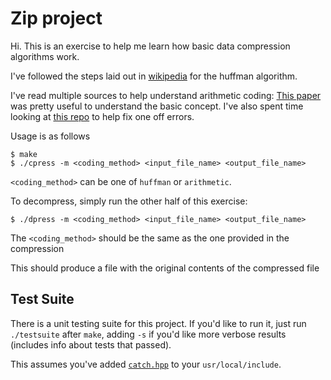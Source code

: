 # Zip project
Hi. This is an exercise to help me learn how basic data compression algorithms work.

I've followed the
steps laid out in [wikipedia](https://en.wikipedia.org/wiki/Huffman_coding) for
the huffman algorithm.

I've read multiple sources to help understand arithmetic coding:
[This paper](https://www.cc.gatech.edu/~jarek/courses/7491/Arithmetic2.pdf) was
pretty useful to understand the basic concept.
I've also spent time looking at [this
repo](https://github.com/nayuki/Reference-arithmetic-coding) to help fix one off
errors.

Usage is as follows
```shell
$ make
$ ./cpress -m <coding_method> <input_file_name> <output_file_name>
```
`<coding_method>` can be one of `huffman` or `arithmetic`.

To decompress, simply run the other half of this exercise:
```shell
$ ./dpress -m <coding_method> <input_file_name> <output_file_name>
```

The `<coding_method>` should be the same as the one provided in the compression

This should produce a file with the original contents of the compressed file

## Test Suite

There is a unit testing suite for this project. If you'd like to run it, just run `./testsuite` after `make`, adding `-s` if you'd like more verbose results (includes info about tests that passed).

This assumes you've added [`catch.hpp`](https://raw.githubusercontent.com/catchorg/Catch2/master/single_include/catch2/catch.hpp) to your `usr/local/include`.
